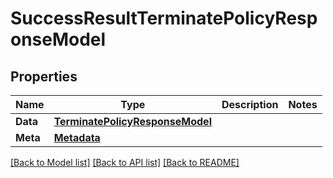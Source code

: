 # SuccessResultTerminatePolicyResponseModel

## Properties

Name | Type | Description | Notes
------------ | ------------- | ------------- | -------------
**Data** | [**TerminatePolicyResponseModel**](TerminatePolicyResponseModel.md) |  | 
**Meta** | [**Metadata**](Metadata.md) |  | 

[[Back to Model list]](../README.md#documentation-for-models) [[Back to API list]](../README.md#documentation-for-api-endpoints) [[Back to README]](../README.md)


